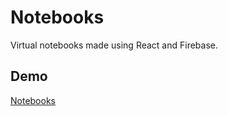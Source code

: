 # Notebooks
Virtual notebooks made using React and Firebase.

## Demo
[Notebooks](https://one-for-all-b290a.web.app/)
